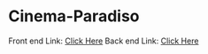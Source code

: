 # Cinema-Paradiso
Front end Link: [Click Here](https://cinemaparadiso-frontend.saniulmallik.repl.co/)
Back end Link: [Click Here](https://cinemaparadiso-backend.saniulmallik.repl.co/)
